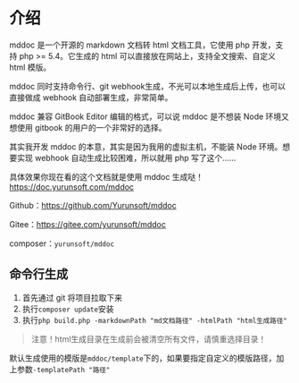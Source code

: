# 介绍

mddoc 是一个开源的 markdown 文档转 html 文档工具，它使用 php 开发，支持 php &gt;= 5.4。它生成的 html 可以直接放在网站上，支持全文搜索、自定义 html 模版。

mddoc 同时支持命令行、git webhook生成，不光可以本地生成后上传，也可以直接做成 webhook 自动部署生成，非常简单。

mddoc 兼容 GitBook Editor 编辑的格式，可以说 mddoc 是不想装 Node 环境又想使用 gitbook 的用户的一个非常好的选择。

其实我开发 mddoc 的本意，其实是因为我用的虚拟主机，不能装 Node 环境。想要实现 webhook 自动生成比较困难，所以就用 php 写了这个……

具体效果你现在看的这个文档就是使用 mddoc 生成哒！<https://doc.yurunsoft.com/mddoc>

Github：https://github.com/Yurunsoft/mddoc

Gitee：https://gitee.com/yurunsoft/mddoc

composer：`yurunsoft/mddoc`

## 命令行生成

1. 首先通过 git 将项目拉取下来
2. 执行`composer update`安装
3. 执行`php build.php -markdownPath "md文档路径" -htmlPath "html生成路径"`

> 注意！html生成目录在生成前会被清空所有文件，请慎重选择目录！

默认生成使用的模版是`mddoc/template`下的，如果要指定自定义的模版路径，加上参数`-templatePath "路径"`
